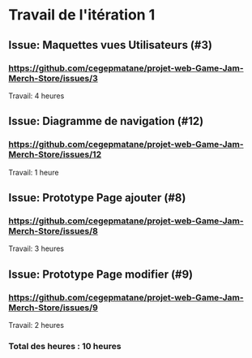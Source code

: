 # Travail de l'itération 1

## Issue: Maquettes vues Utilisateurs (#3)
### https://github.com/cegepmatane/projet-web-Game-Jam-Merch-Store/issues/3

Travail: 4 heures


## Issue: Diagramme de navigation (#12)
### https://github.com/cegepmatane/projet-web-Game-Jam-Merch-Store/issues/12

Travail: 1 heure

## Issue: Prototype Page ajouter (#8)
### https://github.com/cegepmatane/projet-web-Game-Jam-Merch-Store/issues/8

Travail: 3 heures


## Issue: Prototype Page modifier (#9)
### https://github.com/cegepmatane/projet-web-Game-Jam-Merch-Store/issues/9

Travail: 2 heures


### Total des heures : 10 heures
